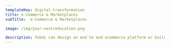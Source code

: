 ```yaml
---
templateKey: digital-transformation
title: e-Commerce & Marketplaces
subTitle:  e-Commerce & Marketplaces

image: /img/your-next/education.png

description: Tekdi can design an end to end ecommerce platform or build a Marketplace that is designed to help you to operate in dynamic environments at scale.  Our solutions are built on a strong digital foundation giving you the flexibility to scale horizontally or vertically.  We can design and deploy Marketplace integration platforms that can help your customers to get access to third party products and services to meet increasing customer demand without overinvesting in owned inventory.  Our ecommerce solutions will offer you the benefits of increasing Customer Lifetime Value or increasing your average Order Size or improving Customer Experience helping you to get more returns on your investments. 
---
```

